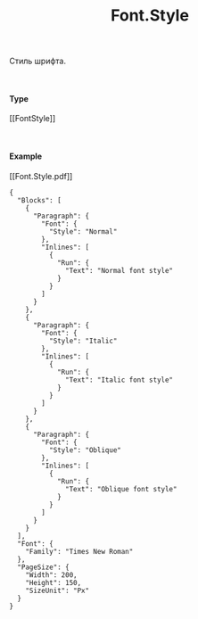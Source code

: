 ﻿---
layout: default
title: Font.Style
position: 2
categories: 
tags: 
---

Стиль шрифта.

    

#### Type

[[FontStyle]]

   

#### Example

[[Font.Style.pdf]]  


```
{
  "Blocks": [
    {
      "Paragraph": {
        "Font": {
          "Style": "Normal"
        },
        "Inlines": [
          {
            "Run": {
              "Text": "Normal font style"
            }
          }
        ]
      }
    },
    {
      "Paragraph": {
        "Font": {
          "Style": "Italic"
        },
        "Inlines": [
          {
            "Run": {
              "Text": "Italic font style"
            }
          }
        ]
      }
    },
    {
      "Paragraph": {
        "Font": {
          "Style": "Oblique"
        },
        "Inlines": [
          {
            "Run": {
              "Text": "Oblique font style"
            }
          }
        ]
      }
    }
  ],
  "Font": {
    "Family": "Times New Roman"
  },
  "PageSize": {
    "Width": 200,
    "Height": 150,
    "SizeUnit": "Px"
  }
}
```

  


  


